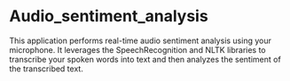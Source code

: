 # Audio_sentiment_analysis
This application performs real-time audio sentiment analysis using your microphone. It leverages the SpeechRecognition and NLTK libraries to transcribe your spoken words into text and then analyzes the sentiment of the transcribed text.
